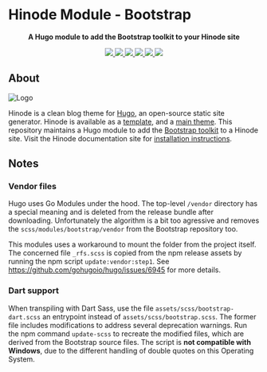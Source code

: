 # Hinode Module - Bootstrap

<!-- Tagline -->
<p align="center">
    <b>A Hugo module to add the Bootstrap toolkit to your Hinode site</b>
    <br />
</p>

<!-- Badges -->
<p align="center">
    <a href="https://gohugo.io" alt="Hugo website">
        <img src="https://img.shields.io/badge/generator-hugo-brightgreen">
    </a>
    <a href="https://gethinode.com" alt="Hinode theme">
        <img src="https://img.shields.io/badge/theme-hinode-blue">
    </a>
    <a href="https://github.com/gethinode/mod-bootstrap/commits/main" alt="Last commit">
        <img src="https://img.shields.io/github/last-commit/gethinode/mod-bootstrap.svg">
    </a>
    <a href="https://github.com/gethinode/mod-bootstrap/issues" alt="Issues">
        <img src="https://img.shields.io/github/issues/gethinode/mod-bootstrap.svg">
    </a>
    <a href="https://github.com/gethinode/mod-bootstrap/pulls" alt="Pulls">
        <img src="https://img.shields.io/github/issues-pr-raw/gethinode/mod-bootstrap.svg">
    </a>
    <a href="https://github.com/gethinode/mod-bootstrap/blob/main/LICENSE" alt="License">
        <img src="https://img.shields.io/github/license/gethinode/mod-bootstrap">
    </a>
</p>

## About

![Logo](https://raw.githubusercontent.com/gethinode/hinode/main/static/img/logo.png)

Hinode is a clean blog theme for [Hugo][hugo], an open-source static site generator. Hinode is available as a [template][repository_template], and a [main theme][repository]. This repository maintains a Hugo module to add the [Bootstrap toolkit][bootstrap] to a Hinode site. Visit the Hinode documentation site for [installation instructions][hinode_docs].

## Notes

### Vendor files

Hugo uses Go Modules under the hood. The top-level `/vendor` directory has a special meaning and is deleted from the release bundle after downloading. Unfortunately the algorithm is a bit too agressive and removes the `scss/modules/bootstrap/vendor` from the Bootstrap repository too.

This modules uses a workaround to mount the folder from the project itself. The concerned file `_rfs.scss` is copied from the npm release assets by running the npm script `update:vendor:step1`. See https://github.com/gohugoio/hugo/issues/6945 for more details.

### Dart support

When transpiling with Dart Sass, use the file `assets/scss/bootstrap-dart.scss` an entrypoint instead of `assets/scss/bootstrap.scss`. The former file includes modifications to address several deprecation warnings. Run the npm command `update-scss` to recreate the modified files, which are derived from the Bootstrap source files. The script is **not compatible with Windows**, due to the different handling of double quotes on this Operating System.

<!-- MARKDOWN LINKS -->
[hugo]: https://gohugo.io
[hinode_docs]: https://gethinode.com
[bootstrap]: https://getbootstrap.com
[repository]: https://github.com/gethinode/hinode.git
[repository_template]: https://github.com/gethinode/template.git
